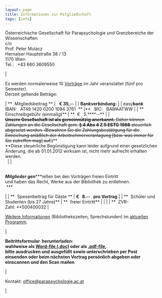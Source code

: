 ```yaml
---
layout: page
title: Informationen zur Mitgliedschaft
tags: [info]
---
```

Österreichische Gesellschaft für Parapsychologie und Grenzbereiche der Wissenschaften[\
](http://www.univie.ac.at/voelkerkunde)c/o[\
](http://www.univie.ac.at/voelkerkunde)Prof. Peter Mulacz\
Hernalser Hauptstraße 38 / 13\
1170 Wien\
Tel.:   +43 660 3609550

|

Es werden normalerweise 10 [Vorträge](https://parapsychologie.ac.at/vortrgpr.htm) im Jahr veranstaltet (fünf pro Semester).\
Derzeit geltende Beträge:

| **  Mitgliedsbeitrag ** |   **€ 35,--** |
| **Bankverbindung:** |
| easy**bank**\
IBAN:   AT49 1420 0200 1094 3761  ** |**   BIC:   BAWAATWW |
| **  Einschreibgebühr (einmalig)** | **  €   5.****--** |
|  ~~\
**Unsere Gesellschaft ist als gemeinnützig anerkannt.** Daher können Zahlungen an die Gesellschaft gem. **§ 4 Abs 4 Z 5 ESTG 1988** steuerlich abgesetzt werden. (Bewahren Sie die Zahlungsbestätigung für die Einreichung anläßlich der Arbeitnehmerveranlagung [bzw. was immer für Sie zutreffen mag] auf.)~~**\
**Diese steuerliche Begünstigung kann leider aufgrund einer gesetzlichen Änderung, die ab 01.01.2012 wirksam ist, nicht mehr aufrecht erhalten werden.\
  |
|

***\
Mitglieder gen******ießen bei den Vorträgen freien Eintritt\
und haben das Recht, Werke aus der Bibliothek zu entlehnen.\
 ***

|
| **  Spesenbeitrag für Gäste ** | **€   8.****--****   pro Vortrag** |
| **  Schüler und Studenten (bis 27 Jahre)** | **  freier Eintritt** |
|  |
| **  ZVR-Zahl: **500400032 |

[Weitere Informationen](https://parapsychologie.ac.at/aktuell.htm#info) (Bibliothekszeiten, Sprechstunden) im [aktuellen Programm](https://parapsychologie.ac.at/aktuell.htm).

|

**Beitrittsformular  herunterladen:\
wahlweise als [Word-file (.doc)](https://parapsychologie.ac.at/formular.doc) oder als [.pdf-file](https://parapsychologie.ac.at/formular.pdf),\
bitte ausdrucken und ausgefüllt sowie unterschrieben per Post einsenden oder beim nächsten Vortrag persönlich abgeben oder einscannen und den Scan mailen**

|

Kontakt: [office@parapsychologie.ac.at](mailto:office@parapsychologie.ac.at?subject=Kontaktaufnahme)

|